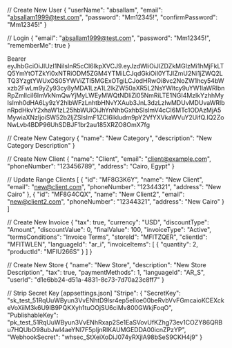 // Create New User
{
  "userName": "absallam",
  "email": "absallam1999@test.com",
  "password": "Mm12345!",
  "confirmPassword": "Mm12345!"
}

// Login
{
  "email": "absallam1999@test.com",
  "password": "Mm12345!",
  "rememberMe": true
}

Bearer eyJhbGciOiJIUzI1NiIsInR5cCI6IkpXVCJ9.eyJzdWIiOiJlZDZkMGIzMi1hMjFkLTQ5YmYtOTZkYi0xNTRiODM5ZGM4YTMiLCJqdGkiOiI0YTJlZmU2Ni1jZWQ2LTQ3YzgtYWUxOS05YWViZTI5MGExOTgiLCJodHRwOi8vc2NoZW1hcy54bWxzb2FwLm9yZy93cy8yMDA1LzA1L2lkZW50aXR5L2NsYWltcy9uYW1laWRlbnRpZmllciI6ImVkNmQwYjMyLWEyMWQtNDliZi05NmRiLTE1NGI4MzlkYzhhMyIsImh0dHA6Ly9zY2hlbWFzLnhtbHNvYXAub3JnL3dzLzIwMDUvMDUvaWRlbnRpdHkvY2xhaW1zL25hbWUiOiJhYnNhbGxhbSIsImV4cCI6MTc1ODAzMjA5MywiaXNzIjoiSW52b2ljZSIsImF1ZCI6Ikludm9pY2VfYXVkaWVuY2UifQ.IQ2ZoNwLvb4BDP96UhSDBJF1br2au185XRZO8OmX7fg

// Create New Category
{
  "name": "New Category",
  "description": "New Category Description"
}

// Create New Client
{
  "name": "Client",
  "email": "client@example.com",
  "phoneNumber": "123456789",
  "address": "Cairo, Egypt"
}

// Update Range Clients
[
  {
      "id": "MF8G3K6Y",
      "name": "New Client",
      "email": "new@client.com",
      "phoneNumber": "12344321",
      "address": "New Cairo"
  },
 {
       "id": "MF8G4CQX",
      "name": "New Client2",
      "email": "new@client2.com",
      "phoneNumber": "12344321",
      "address": "New Cairo"
 }
]

// Create New Invoice
{
  "tax": true,
  "currency": "USD",
  "discountType": "Amount",
  "discountValue": 0,
  "finalValue": 100,
  "invoiceType": "Active",
  "termsConditions": "Invoice Terms",
  "storeId": "MFITZQER",
  "clientId": "MFITWLEN",
  "languageId": "ar_i",
  "invoiceItems": [
    {
      "quantity": 2,
      "productId": "MFIU266S"
    }
  ]
}


// Create New Store
{
  "name": "New Store",
  "description": "New Store Description",
  "tax": true,
  "paymentMethods": 1,
  "languageId": "AR_S",
  "userId": "d1e6bb24-d51a-4831-8c73-7d70a23c8ff7"
}


// Strip Secret Key [appsettings.json]
"Stripe": 
{
    "SecretKey": "sk_test_51RqUuWByun3VvENhtD9lsr4ep5elIoe00beRvbVvFGmcaioKCEXckeVoXiiM3k6U9IB9PQKXyh1tuOOjSU6ciMv800GWkjFoqO",
    "PublishableKey": "pk_test_51RqUuWByun3VvENhRxap2Se1EaSVovUfKZhg73ev1COZY86QRBu7HQUbO98ubJwI4aeYNI7F5pIjnRIKAUMGEDDA00icnZPzYP",
    "WebhookSecret": "whsec_StXeiXoDiJ074yRXjlA98bSeS9CKH4j9"
}
